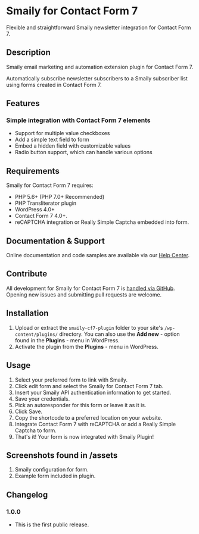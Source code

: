 # Smaily for Contact Form 7

Flexible and straightforward Smaily newsletter integration for Contact Form 7.

## Description

Smaily email marketing and automation extension plugin for Contact Form 7.

Automatically subscribe newsletter subscribers to a Smaily subscriber list using forms created in Contact Form 7.

## Features

### Simple integration with Contact Form 7 elements

- Support for multiple value checkboxes
- Add a simple text field to form
- Embed a hidden field with customizable values
- Radio button support, which can handle various options

## Requirements

Smaily for Contact Form 7 requires:
- PHP 5.6+ (PHP 7.0+ Recommended)
- PHP Transliterator plugin
- WordPress 4.0+
- Contact Form 7 4.0+.
- reCAPTCHA integration or Really Simple Captcha embedded into form.

## Documentation & Support

Online documentation and code samples are available via our [Help Center](http://help.smaily.com/en/support/home).

## Contribute

All development for Smaily for Contact Form 7 is [handled via GitHub](https://github.com/sendsmaily/smaily-cf7-plugin). Opening new issues and submitting pull requests are welcome.

## Installation

1. Upload or extract the `smaily-cf7-plugin` folder to your site's `/wp-content/plugins/` directory. You can also use the **Add new** - option found in the **Plugins** - menu in WordPress.
2. Activate the plugin from the **Plugins** - menu in WordPress.

## Usage

1. Select your preferred form to link with Smaily.
2. Click edit form and select the Smaily for Contact Form 7 tab.
3. Insert your Smaily API authentication information to get started.
4. Save your credentials.
5. Pick an autoresponder for this form or leave it as it is.
6. Click Save.
7. Copy the shortcode to a preferred location on your website.
8. Integrate Contact Form 7 with reCAPTCHA or add a Really Simple Captcha to form.
9. That's it! Your form is now integrated with Smaily Plugin!

## Screenshots found in /assets

1. Smaily configuration for form.
2. Example form included in plugin.

## Changelog

### 1.0.0

- This is the first public release.
